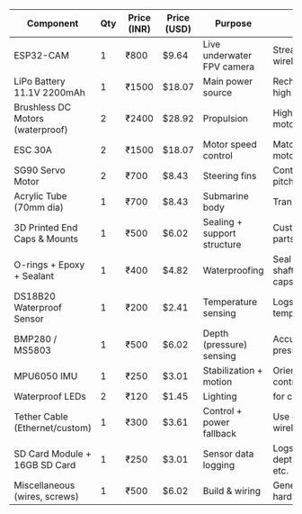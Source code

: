 | Component                        | Qty | Price (INR) | Price (USD) | Purpose                     | Notes                        |
| -------------------------------- | --- | ----------- | ----------- | --------------------------- | ---------------------------- |
| ESP32-CAM                        | 1   | ₹800        | \$9.64      | Live underwater FPV camera  | Streams video wirelessly     |
| LiPo Battery 11.1V 2200mAh       | 1   | ₹1500       | \$18.07     | Main power source           | Rechargeable, high current   |
| Brushless DC Motors (waterproof) | 2   | ₹2400       | \$28.92     | Propulsion                  | High RPM motors              |
| ESC 30A                          | 2   | ₹1500       | \$18.07     | Motor speed control         | Matched to motor             |
| SG90 Servo Motor                 | 2   | ₹700        | \$8.43      | Steering fins               | Control pitch/yaw            |
| Acrylic Tube (70mm dia)          | 1   | ₹700        | \$8.43      | Submarine body              | Transparent hull             |
| 3D Printed End Caps & Mounts     | 1   | ₹500        | \$6.02      | Sealing + support structure | Custom STL parts             |
| O-rings + Epoxy + Sealant        | 1   | ₹400        | \$4.82      | Waterproofing               | Seal motor shafts + end caps |
| DS18B20 Waterproof Sensor        | 1   | ₹200        | \$2.41      | Temperature sensing         | Logs water temperature       |
| BMP280 / MS5803                  | 1   | ₹500        | \$6.02      | Depth (pressure) sensing    | Accurate water pressure      |
| MPU6050 IMU                      | 1   | ₹250        | \$3.01      | Stabilization + motion      | Orientation control          |
| Waterproof LEDs                  | 2   | ₹120        | \$1.45      | Lighting                    | for cool effect              |
| Tether Cable (Ethernet/custom)   | 1   | ₹300        | \$3.61      | Control + power fallback    | Use of this if wireless fails|
| SD Card Module + 16GB SD Card    | 1   | ₹250        | \$3.01      | Sensor data logging         | Logs depth/temp/IMU etc.     |
| Miscellaneous (wires, screws)    | 1   | ₹500        | \$6.02      | Build & wiring              | General hardware             |
